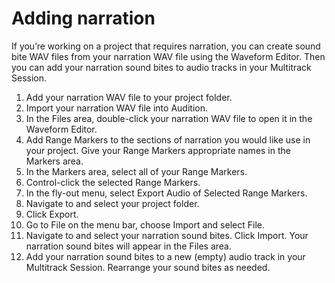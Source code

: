 # Adding narration

If you’re working on a project that requires narration, you can create sound bite WAV files from your narration WAV file using the Waveform Editor. Then you can add your narration sound bites to audio tracks in your Multitrack Session.

1. Add your narration WAV file to your project folder.
2. Import your narration WAV file into Audition.
3. In the Files area, double-click your narration WAV file to open it in the Waveform Editor. 
4. Add Range Markers to the sections of narration you would like use in your project. Give your Range Markers appropriate names in the Markers area.
5. In the Markers area, select all of your Range Markers. 
6. Control-click the selected Range Markers.
7. In the fly-out menu, select Export Audio of Selected Range Markers. 
8. Navigate to and select your project folder.
9. Click Export.
10. Go to File on the menu bar, choose Import and select File. 
11. Navigate to and select your narration sound bites. Click Import. Your narration sound bites will appear in the Files area.
12. Add your narration sound bites to a new (empty) audio track in your Multitrack Session. Rearrange your sound bites as needed.
